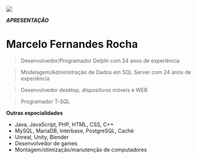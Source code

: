 <a href="http://cyberstudio.com.br"><img src="https://github.com/CyberRocha/Pessoal/blob/master/0001.png?raw=true"></a>




***APRESENTAÇÃO***

# Marcelo Fernandes Rocha

> Desenvolvedor/Programador Delphi com 24 anos de experiência

> Modelagem/Administração de Dados em SQL Server com 24 anos de experiência

> Desenvolvedor desktop, dispositivos móveis e WEB

> Programador T-SQL


**Outras especialidades**

- Java, JavaScript, PHP, HTML, CSS, C++
- MySQL, MariaDB, Interbase, PostgreSQL, Caché
- Unreal, Unity, Blender
- Desenvolvedor de games
- Montagem/otimização/manutenção de computadores
